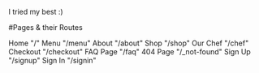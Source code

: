 I tried my best :)

#Pages & their Routes

Home        "/"
Menu        "/menu"
About       "/about"
Shop        "/shop"
Our Chef    "/chef"
Checkout    "/checkout"
FAQ Page    "/faq"
404 Page    "/_not-found"
Sign Up     "/signup"
Sign In     "/signin"